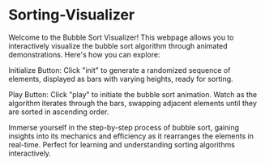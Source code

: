 # Sorting-Visualizer
Welcome to the Bubble Sort Visualizer! This webpage allows you to interactively visualize the bubble sort algorithm through animated demonstrations. Here's how you can explore:

Initialize Button: Click "init" to generate a randomized sequence of elements, displayed as bars with varying heights, ready for sorting.

Play Button: Click "play" to initiate the bubble sort animation. Watch as the algorithm iterates through the bars, swapping adjacent elements until they are sorted in ascending order.

Immerse yourself in the step-by-step process of bubble sort, gaining insights into its mechanics and efficiency as it rearranges the elements in real-time. Perfect for learning and understanding sorting algorithms interactively.

